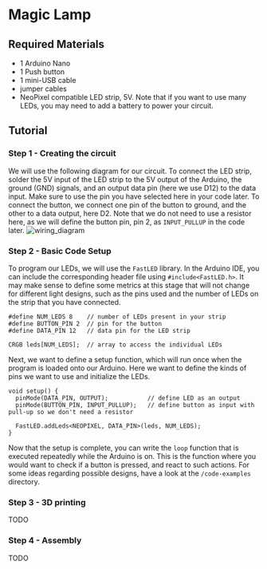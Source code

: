 # Magic Lamp

## Required Materials
- 1 Arduino Nano
- 1 Push button
- 1 mini-USB cable
- jumper cables
- NeoPixel compatible LED strip, 5V. Note that if you want to use many LEDs, you may need to add a battery to power your circuit.
  
## Tutorial
### Step 1 - Creating the circuit
We will use the following diagram for our circuit. To connect the LED strip, solder the 5V input of the LED strip to the 5V output of the Arduino, the ground (GND) signals, and an output data pin (here we use D12) to the data input. Make sure to use the pin you have selected here in your code later. To connect the button, we connect one pin of the button to ground, and the other to a data output, here D2. Note that we do not need to use a resistor here, as we will define the button pin, pin 2, as `INPUT_PULLUP` in the code later.
![wiring_diagram](https://github.com/user-attachments/assets/4098d28b-34ca-4aad-843e-2d1779231f4c)

### Step 2 - Basic Code Setup
To program our LEDs, we will use the `FastLED` library. In the Arduino IDE, you can include the corresponding header file using `#include<FastLED.h>`. It may make sense to define some metrics at this stage that will not change for different light designs, such as the pins used and the number of LEDs on the strip that you have connected.
```
#define NUM_LEDS 8    // number of LEDs present in your strip
#define BUTTON_PIN 2  // pin for the button
#define DATA_PIN 12   // data pin for the LED strip

CRGB leds[NUM_LEDS];  // array to access the individual LEDs
```
Next, we want to define a setup function, which will run once when the program is loaded onto our Arduino. Here we want to define the kinds of pins we want to use and initialize the LEDs. 
```
void setup() {
  pinMode(DATA_PIN, OUTPUT);           // define LED as an output
  pinMode(BUTTON_PIN, INPUT_PULLUP);   // define button as input with pull-up so we don't need a resistor
  
  FastLED.addLeds<NEOPIXEL, DATA_PIN>(leds, NUM_LEDS);
}
```
Now that the setup is complete, you can write the `loop` function that is executed repeatedly while the Arduino is on. This is the function where you would want to check if a button is pressed, and react to such actions. For some ideas regarding possible designs, have a look at the `/code-examples` directory.

### Step 3 - 3D printing
TODO

### Step 4 - Assembly
TODO
